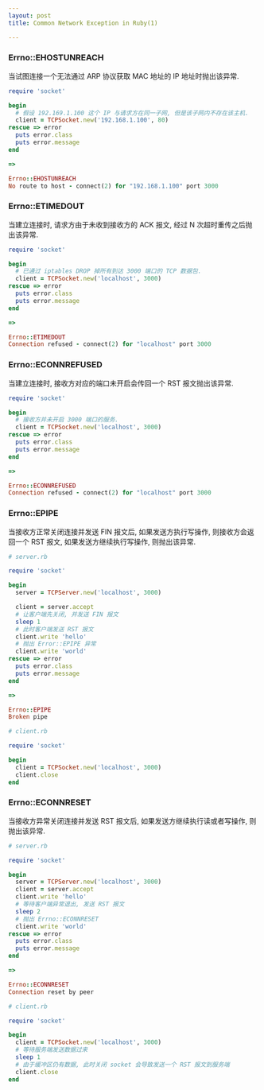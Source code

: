 ```yaml
---
layout: post
title: Common Network Exception in Ruby(1)

---
```


### Errno::EHOSTUNREACH

当试图连接一个无法通过 ARP 协议获取 MAC 地址的 IP 地址时抛出该异常.

```ruby
require 'socket'

begin
  # 假设 192.169.1.100 这个 IP 与请求方在同一子网, 但是该子网内不存在该主机.
  client = TCPSocket.new('192.168.1.100', 80)
rescue => error
  puts error.class
  puts error.message
end

=>

Errno::EHOSTUNREACH
No route to host - connect(2) for "192.168.1.100" port 3000
```

### Errno::ETIMEDOUT

当建立连接时, 请求方由于未收到接收方的 ACK 报文, 经过 N 次超时重传之后抛出该异常.

```ruby
require 'socket'

begin
  # 已通过 iptables DROP 掉所有到达 3000 端口的 TCP 数据包.
  client = TCPSocket.new('localhost', 3000)
rescue => error
  puts error.class
  puts error.message
end

=>

Errno::ETIMEDOUT
Connection refused - connect(2) for "localhost" port 3000
```

### Errno::ECONNREFUSED

当建立连接时, 接收方对应的端口未开启会传回一个 RST 报文抛出该异常.

```ruby
require 'socket'

begin
  # 接收方并未开启 3000 端口的服务.
  client = TCPSocket.new('localhost', 3000)
rescue => error
  puts error.class
  puts error.message
end

=>

Errno::ECONNREFUSED
Connection refused - connect(2) for "localhost" port 3000
```

### Errno::EPIPE

当接收方正常关闭连接并发送 FIN 报文后, 如果发送方执行写操作, 则接收方会返回一个 RST 报文, 如果发送方继续执行写操作, 则抛出该异常.

```ruby
# server.rb

require 'socket'

begin
  server = TCPServer.new('localhost', 3000)

  client = server.accept
  # 让客户端先关闭, 并发送 FIN 报文
  sleep 1
  # 此时客户端发送 RST 报文
  client.write 'hello'
  # 抛出 Error::EPIPE 异常
  client.write 'world'
rescue => error
  puts error.class
  puts error.message
end

=>

Errno::EPIPE
Broken pipe
```

```ruby
# client.rb

require 'socket'

begin
  client = TCPSocket.new('localhost', 3000)
  client.close
end
```

### Errno::ECONNRESET

当接收方异常关闭连接并发送 RST 报文后, 如果发送方继续执行读或者写操作, 则抛出该异常.

```ruby
# server.rb

require 'socket'

begin
  server = TCPServer.new('localhost', 3000)
  client = server.accept
  client.write 'hello'
  # 等待客户端异常退出, 发送 RST 报文
  sleep 2
  # 抛出 Errno::ECONNRESET
  client.write 'world'
rescue => error
  puts error.class
  puts error.message
end

=>

Errno::ECONNRESET
Connection reset by peer
```

```ruby
# client.rb

require 'socket'

begin
  client = TCPSocket.new('localhost', 3000)
  # 等待服务端发送数据过来
  sleep 1
  # 由于缓冲区仍有数据, 此时关闭 socket 会导致发送一个 RST 报文到服务端
  client.close
end

```
